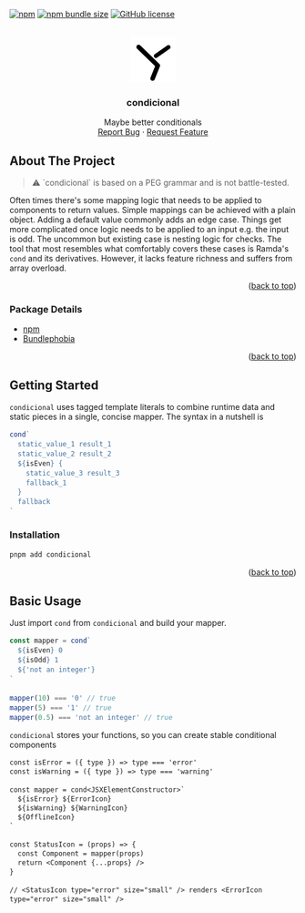 <div id="top"></div>

[![npm](https://img.shields.io/npm/v/condicional?style=flat-square)](https://www.npmjs.com/package/condicional)
[![npm bundle size](https://img.shields.io/bundlephobia/minzip/condicional?style=flat-square)](https://bundlephobia.com/package/condicional)
[![GitHub license](https://img.shields.io/github/license/ofrbg/condicional?style=flat-square)](https://github.com/ofrbg/condicional/blob/main/LICENSE)

<br />
<div align="center">
  <a href="https://github.com/ofrbg/condicional">
    <img src="assets/logo.svg" alt="Logo" width="80" height="80">
  </a>
  <h3 align="center">condicional</h3>

  <p align="center">
    Maybe better conditionals
    <br />
    <a href="https://github.com/ofrbg/condicional/issues">Report Bug</a>
    ·
    <a href="https://github.com/ofrbg/condicional/issues">Request Feature</a>
  </p>
</div>

## About The Project

<blockquote>
  ⚠️ `condicional` is based on a PEG grammar and is not battle-tested.
</blockquote>

Often times there's some mapping logic that needs to be applied to components to return values. Simple mappings can be achieved with a plain object. Adding a default value commonly adds an edge case. Things get more complicated once logic needs to be applied to an input e.g. the input is odd. The uncommon but existing case is nesting logic for checks. The tool that most resembles what comfortably covers these cases is Ramda's `cond` and its derivatives. However, it lacks feature richness and suffers from array overload.

<p align="right">(<a href="#top">back to top</a>)</p>

### Package Details

- [npm](https://www.npmjs.com/package/condicional)
- [Bundlephobia](https://bundlephobia.com/package/condicional)

<p align="right">(<a href="#top">back to top</a>)</p>

## Getting Started

`condicional` uses tagged template literals to combine runtime data and static pieces in a single, concise mapper. The syntax in a nutshell is

```ts
cond`
  static_value_1 result_1
  static_value_2 result_2
  ${isEven} {
    static_value_3 result_3
    fallback_1
  }
  fallback
`
```

### Installation

```sh
pnpm add condicional
```

<p align="right">(<a href="#top">back to top</a>)</p>

## Basic Usage

Just import `cond` from `condicional` and build your mapper.

```ts
const mapper = cond`
  ${isEven} 0
  ${isOdd} 1
  ${'not an integer'}
`

mapper(10) === '0' // true
mapper(5) === '1' // true
mapper(0.5) === 'not an integer' // true
```

`condicional` stores your functions, so you can create stable conditional components

```tsx
const isError = ({ type }) => type === 'error'
const isWarning = ({ type }) => type === 'warning'

const mapper = cond<JSXElementConstructor>`
  ${isError} ${ErrorIcon} 
  ${isWarning} ${WarningIcon}
  ${OfflineIcon}
`

const StatusIcon = (props) => {
  const Component = mapper(props)
  return <Component {...props} />
}

// <StatusIcon type="error" size="small" /> renders <ErrorIcon type="error" size="small" />
```
